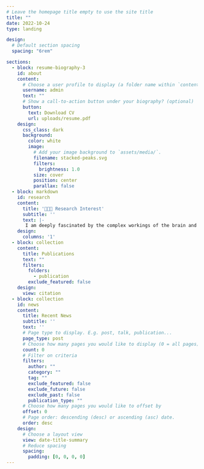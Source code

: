 ```yaml
---
# Leave the homepage title empty to use the site title
title: ""
date: 2022-10-24
type: landing

design:
  # Default section spacing
  spacing: "6rem"

sections:
  - block: resume-biography-3
    id: about
    content:
      # Choose a user profile to display (a folder name within `content/authors/`)
      username: admin
      text: ""
      # Show a call-to-action button under your biography? (optional)
      button:
        text: Download CV
        url: uploads/resume.pdf
    design:
      css_class: dark
      background:
        color: white
        image:
          # Add your image background to `assets/media/`.
          filename: stacked-peaks.svg
          filters:
            brightness: 1.0
          size: cover
          position: center
          parallax: false
  - block: markdown
    id: research
    content:
      title: '👨🏻‍💻 Research Interest'
      subtitle: ''
      text: |-
       I am deeply fascinated by the complex workings of the brain and its critical role in shaping behavior. My long-term goal is to uncover the neural mechanisms that allow our sensory systems to detect internal states and how these perceptions influence our decisions and actions. My research journey began with a focus on learning and memory, and I have studied the cognitive processes that enable us to acquire and recall information. Currently, I am exploring the relationship between the brain and adipose tissue, examining how metabolic states and the external environment interact with the brain to regulate behavior and whole-body physiological responses. By linking these areas of research, my goal is to reveal the underlying principles from sensory detection and neural representations to the physiological states and behavioral outcomes, thereby advancing our understanding of cognitive and metabolic health. Please reach out to collaborate 😃
    design:
      columns: '1'
  - block: collection
    content:
      title: Publications
      text: ""
      filters:
        folders:
          - publication
        exclude_featured: false
    design:
      view: citation
  - block: collection
    id: news
    content:
      title: Recent News
      subtitle: ''
      text: ''
      # Page type to display. E.g. post, talk, publication...
      page_type: post
      # Choose how many pages you would like to display (0 = all pages)
      count: 0
      # Filter on criteria
      filters:
        author: ""
        category: ""
        tag: ""
        exclude_featured: false
        exclude_future: false
        exclude_past: false
        publication_type: ""
      # Choose how many pages you would like to offset by
      offset: 0
      # Page order: descending (desc) or ascending (asc) date.
      order: desc
    design:
      # Choose a layout view
      view: date-title-summary
      # Reduce spacing
      spacing:
        padding: [0, 0, 0, 0]
---
```

